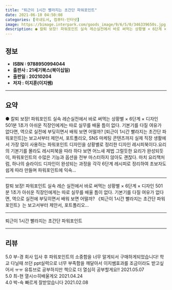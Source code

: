 ```yaml
---
title: "퇴근이 1시간 빨라지는 초간단 파워포인트"
date: 2021-06-10 04:50:08
categories: [국내도서, 컴퓨터-인터넷]
image: https://bimage.interpark.com/goods_image/9/6/5/0/346339650s.jpg
description: ● 칼퇴 보장! 파워포인트 실속 레슨실전에서 바로 써먹는 상황별 × 6단계 × 디자인 501분 1초가 아쉬운 직장인에게는 따로 실무를 배울 틈이 없다. 기본기를 다질 여유가 없다면, 역으로 실전에 부딪히면서 배워 보면 어떨까? [퇴근이 1시간 빨라지는 초간단 파워포인트]는 보고서부터
---
```


## **정보**

- **ISBN : 9788950994044**
- **출판사 : 21세기북스(북이십일)**
- **출판일 : 20210204**
- **저자 : 이지훈(이지쌤)**

------



## **요약**

●  칼퇴 보장! 파워포인트 실속 레슨실전에서 바로 써먹는 상황별 × 6단계 × 디자인 501분 1초가 아쉬운 직장인에게는 따로 실무를 배울 틈이 없다. 기본기를 다질 여유가 없다면, 역으로 실전에 부딪히면서 배워 보면 어떨까? [퇴근이 1시간 빨라지는 초간단 파워포인트]는 보고서부터 제안서, 포트폴리오, SNS 마케팅 콘텐츠까지 실제 직장 생활에서 가장 많이 사용하는 파워포인트 디자인을 상황별로 정리한 디자인 레시피북이다.요리의 기본기를 몰라도 레시피북을 따라 하다 보면 어느새 제법 그럴듯한 요리가 완성되듯이, 파워포인트의 수많은 기능과 옵션을 전부 마스터하지 않아도 괜찮다. 마치 요리책처럼, 하나의 슬라이드 디자인이 완성되는 과정을 각각 6단계 레시피로 정리하여 초보자도 쉽게 따라 만들며 파워포인트에 익숙...

------

칼퇴 보장! 파워포인트 실속 레슨
실전에서 바로 써먹는 상황별 × 6단계 × 디자인 501분 1초가 아쉬운 직장인에게는 따로 실무를 배울 틈이 없다. 기본기를 다질 여유가 없다면, 역으로 실전에 부딪히면서 배워 보면 어떨까? 《퇴근이 1시간 빨라지는 초간단 파워포인트》는 보고서부터 제안서, 포트폴리오... 

------


퇴근이 1시간 빨라지는 초간단 파워포인트 

------


## **리뷰** 

5.0 부-경 회사 입사 후 파워포인트의 소중함을 너무 알게되서 구매하게되었습니다! 학교 다닐때 쓰던 ppt실력으로 너무 부족함을 깨달아서 이지쌤효과를 조금이라도 받고싶어서 ㅠㅠ 유튜브로 공부하지만 책으로 더 열심히 공부할게요!!  2021.05.07 <br/>5.0 최-현 열시ㅁ히배울게오 2021.04.24 <br/>4.0 박-숙 빠르게 잘받았습니다  2021.02.08 <br/>